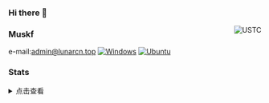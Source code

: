 ### Hi there 👋
<!--suppress HtmlDeprecatedAttribute -->
<img align="right" src="https://mc-heads.net/head/USTC" alt="USTC">

### Muskf
e-mail:admin@lunarcn.top
[![Windows](https://img.shields.io/badge/-Windows-black?logo=Windows&logoColor=fff)](https://www.microsoft.com/zh-cn/windows)
[![Ubuntu](https://img.shields.io/badge/-Ubuntu-black?logo=Ubuntu&logoColor=fff)](https://ubuntu.com/)

### Stats

<details>
  <summary>点击查看</summary>

![4o4E's GitHub stats](https://github-readme-stats.vercel.app/api?username=muskf&show_icons=true&count_private=true&theme=tokyonight)


[![GitHub Streak](https://github-readme-streak-stats.herokuapp.com/?user=muskf&theme=radical&date_format=%5BY.%5Dn.j&locale=zh)](https://git.io/streak-stats)


</details>
